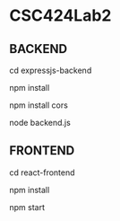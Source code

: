 # CSC424Lab2

BACKEND 
----------
cd expressjs-backend 

npm install 

npm install cors

node backend.js


FRONTEND 
----------
cd react-frontend 

npm install

npm start 
